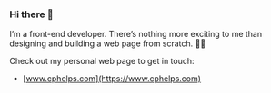 ### Hi there 👋

I’m a front-end developer. There’s nothing more exciting to me than designing and building a web page from scratch. 👷‍♀️

Check out my personal web page to get in touch:
* [www.cphelps.com](https://www.cphelps.com)

